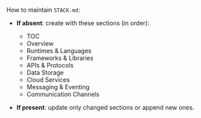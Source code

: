 How to maintain `STACK.md`:

* **If absent**: create with these sections (in order):

  * TOC
  * Overview
  * Runtimes & Languages
  * Frameworks & Libraries
  * APIs & Protocols
  * Data Storage
  * Cloud Services
  * Messaging & Eventing
  * Communication Channels

* **If present**: update only changed sections or append new ones.